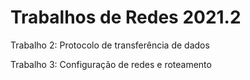 # Trabalhos de Redes 2021.2

Trabalho 2: Protocolo de transferência de dados

Trabalho 3: Configuração de redes e roteamento
